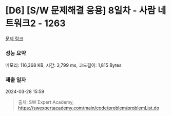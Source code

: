 # [D6] [S/W 문제해결 응용] 8일차 - 사람 네트워크2 - 1263 

[문제 링크](https://swexpertacademy.com/main/code/problem/problemDetail.do?contestProbId=AV18P2B6Iu8CFAZN) 

### 성능 요약

메모리: 116,368 KB, 시간: 3,799 ms, 코드길이: 1,815 Bytes

### 제출 일자

2024-03-28 15:59



> 출처: SW Expert Academy, https://swexpertacademy.com/main/code/problem/problemList.do